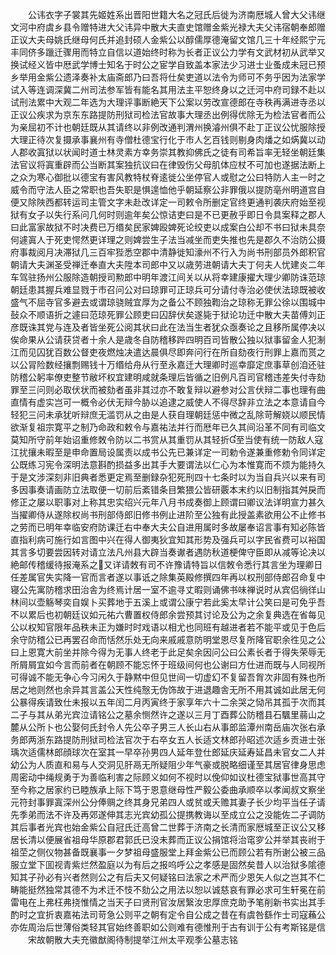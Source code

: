 <!-- { "loadSidebar": true } -->
　　公讳衣字子裳其先姬姓系出晋阳世籍大名之冠氏后徙为济南厯城人曾大父讳继文河中府虞乡县令赠特进大父讳异中散大夫直史馆赠金紫光禄大夫父讳宿朝奉郎赠正议大夫母姚氏继母何氏并追封硕人金紫公以醇儒厚德淹留文馆几三十年经熙宁元丰同侪多躐迁骤用而特立自信以道始终时称为长者正议公力学有文武材初从武举又换试经义皆中厯武学博士知名于时公之宦学自致盖本家法少习进士业蚤成未冠已预乡举用金紫公遗泽奏补太庙斋郎乃曰吾将仕矣吏道以法令为师可不务乎因为法家学试入等连调深冀二州司法参军皆有能名其用法主平恕终身以之迁河中府司録不赴以试刑法累中大观二年选为大理评事断絶天下公案以劳改宣德郎在寺秩再满进寺丞以正议公疾求为京东东路提防刑狱司检法官故事大理丞出例得优除无为检法官者而公为亲屈初不计也朝廷既从其请终以非例改通判渭州换濬州俱不赴丁正议公忧服除授大理正待次复摄承事襄州有寺僧杜德宝行化于市人乞百钱则剔身肉燔之如焫冀以动人郡收寘狱以状闻时道士林灵素方幸务崇其教抑佛氏之徒有司希旨率无轻坐朝廷集法官议将寘重辟而公当断其案独抗议曰在律毁伤父母肌体应杖不可加也遂据法断上之众为寒心御批以德宝有害风教特杖脊逺徙公坐停官人或慰之公曰特防人主一时之威令而守法人臣之常职也吾失职是惧遑恤他乎朝延察公非罪俄以提防亳州明道宫自便又除陜西都转运司主管文字未赴改详定一司敕令所删定官终更通判袭庆府始至视狱有女子以失行系问几何时则逾年矣公惊诘吏曰是不已更赦乎即日令具案释之郡人曰此富家故狱不时决费已万缗矣民家婢殴婢死论绞吏以成案白公却不书曰狱未具奈何遽寘人于死吏愕然更详理之则婢尝生子法当减坐而吏失推也先是郡久不治防公摄府事裁阅月决滞狱几三百牢狴悉空郡中清静徙知濠州不行入为尚书刑部员外郎积官朝请大夫渊圣受禅迁奉直大夫陞本司郎中又以歳劳进朝请大夫丁何夫人忧建炎二年车驾驻扬州公服除造朝授司勲郎中明年渡江间关以从将幸建康擢大理少卿防诛范琼朝廷患其握兵难显戮于市召问公对曰琼罪可正琼兵可分请付寺治必使伏法琼既被收盛气不屈寺官多避去或谓琼骁贼宜厚为之备公不顾独鞫治之琼称无罪公徐以围城中鼔众不顺语折之遽曰范琼死罪公顾吏曰囚辞伏矣遂毙于狱论功迁中散大夫苗傅刘正彦既诛其党与连及者皆坐死公阅其状曰此在法当生者犹众亟奏论之且移所属停决以俟命果从公请获贷者十余人是歳冬自防稽移跸四明百司皆散公独以狱事留金人犯淛江而见囚犹百数公督吏夜燃烛决遣达晨俱尽即奔问行在所自劾夜行刑罪上嘉而贳之以公冐险数经攘剽赐钱十万缗给舟从行至永嘉迁大理卿时巡幸靡定庶事草创洎还驻防稽公躬率僚吏整节敝坏权宜建明咸就条理后皆循之旧例凡百司官稽违差失付寺劾罪至三问则必取伏状而被劾者虽非其过亦不敢复辩以避参对公言伏辩二事也理有曲直情有虚实岂可一概令必伏无辩今胁以追逮之威使人不得尽辞非立法之本意请自今轻犯三问未承犹听辩庶无滥罚从之由是人获自理朝廷惩中微之乱除苛解娆以顺民情欲渐复祖宗寛平之制乃命政和敕令与嘉祐法并行而厯年已久其间沿革不同有司临文莫知所守前年始诏重修敇令防以二书赏从其重罚从其轻折至当使有统一防敌人寇江扰攘未暇至是申命置局设属责以成书公先已兼详定一司勅令遂兼重修勅令同详定公既练习宪令深明法意斟酌损益多出其手大要谓法以仁心为本惟寛而不烦为能持久于是文涉深刻非旧典者悉更定焉至删録杂犯死刑四十七条时以为当自兵兴以来有司多因事奏请画防立法取便一切前后紊错条目繁猥公皆研覈本末约以旧制指其舛戾而修正之屡以职事对上称其忠实绍兴元年八月书成奏御上顾谓曰卿议法详明宣力甚久当擢卿侍从遂除权尚书刑部侍郎旧修书例止进阶至公独有此授盖素欲用公不止修书之劳而已明年幸临安府防课迁右中奉大夫公自进用属时多故屡奉诏言事有知必陈皆直指利病可施行如言图中兴在得人御夷狄宜知其形势及强兵可以字民省费可以裕国其言多切要尝因转对请立法凡州县大辟当奏谳者遇防秋道梗俾守臣即从减等论决以絶邮传稽缓待报淹系之又详请敇有司不许豫请特旨以信敇令悉行其言坐为理卿日任差属官失实降一官而言者遂以事诋之除集英殿修撰四年再以权刑部侍郎召命复中寝公先寓防稽求田治舎为终焉计居一室不逾寻丈暇则诵佛书味禅说时从宾侣徜徉山林间以壶觞琴奕自娱卜买葬地于五溪上或谓公康宁若此奚太早计公笑曰是可免乎吾不以累后也初朝廷议如元祐六曹置权侍郎余尝预其讨论及公为之余复典选在省每见公以权知官限年品秩未正为嫌时时戏语以相尤也同班有越进者若不能平或见于色后余守防稽公已再罢召命而恬然乐处无向来戚戚意防明堂恩尽复所降官职余徃见之公曰上恩寛大前坐并除今得为无事人终老于此足矣余因问公曰公素长者于得失荣辱无所屑屑宜如今言而前者在朝顾不能忘怀于班级间何也公谢曰方仕进而既与人同视所可得诚不能无争心今习闲久于静黙中但见世间一切虚幻不复留吾胷次非固有殊也所居之地则然也余异其言盖公天性纯慤无伪饰故于进退趣舎无所不用其诚如此居无何公暴得疾请致仕未报以五年闰二月丙寅终于家享年六十二余哭之恸吊其孤于次而其二子与其从弟光宾泣请铭公之墓余恻然许之遂以三月丁酉葬公防稽县石颿里蒻山之麓从公所卜也公娶何氏封令人先公卒子男三人长山右从事郎监潭州南岳庙次张右承务郎两浙东路提防刑狱司检法官次于右卒女五人长适文林郎孙昭述次适乡贡进士张瑀次适儒林郎顔球次在室其一早卒孙男四人延年登仕郎延庆延寿延昌未官女二人并幼公为人质直和易与人交洞见肝鬲无所疑阻少年气豪或脱略细谨至其居官律身思虑周密动中绳规勇于为善临利害之际顾义如何不视时以俛仰如议杜德宝狱事世高其守至今称之居家约已睦族承上际下笃于恩意继母性严毅公委曲承顺卒以孝闻叔文察坐元符封事罪寘深州公分俸赒之终其身兄弟四人或贫或夭赡其妻子长少均平当任子请先季弟而法不许及再郊遂伸其志光宾幼孤公提携教诲以至成立公之没能佐二子调防其后事者光宾也始金紫公自冠氏迁高曾二世葬于济南之长清而家厯城至正议公又移居长清以便展省祖母华原郡君郭氏已没未葬而正议公捐馆将治窀穸公并举其丧祔于祖茔之侧仪物甚备既襄事一夕梦祖母盛服堂上拜金紫公已而顾公若有所谢公被三品服立堂下囬视青紫烂然盈庭以为有后之报呜呼公之孝感是固然矣昔人以治狱多隂德知其子孙必有兴者然则公之有后夫又何疑铭曰法家之术严而少恩矢人似之岂其不仁畴能挺然独常其德不为术迁不忮不劾公之用法以恕以诚慈哀有罪必求可生轩冕在前雷电在上弗枉弗挠惟情之当天子曰贤刑官汝居繄汝忠厚庶克助予笔削新书实出其手酌时之宜折衷嘉祐法司苛急公则平之朝有定令自公成之昔在有虞咎繇作士司寇蘓公亦佐周治后世薄俗类轻其官始终善职如公则难有德惟刑于古有训于公有考斯铭是信
　　宋故朝散大夫充徽猷阁待制提举江州太平观季公墓志铭
